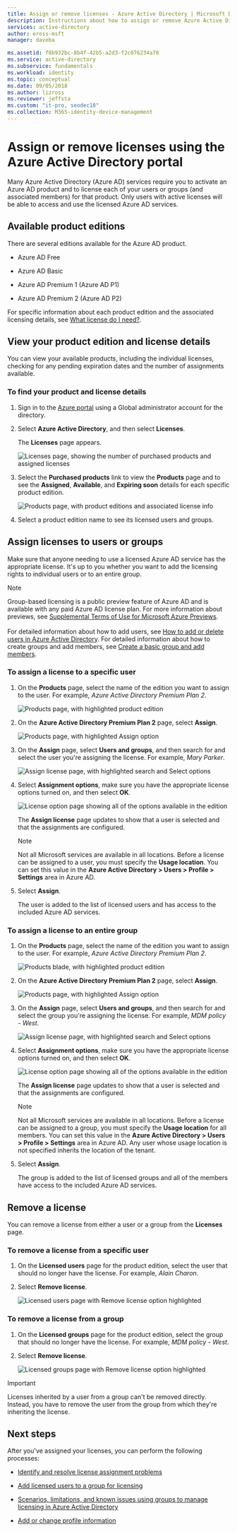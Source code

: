 ```yaml
---
title: Assign or remove licenses - Azure Active Directory | Microsoft Docs
description: Instructions about how to assign or remove Azure Active Directory licenses from your users or groups.
services: active-directory
author: eross-msft
manager: daveba

ms.assetid: f8b932bc-8b4f-42b5-a2d3-f2c076234a78
ms.service: active-directory
ms.subservice: fundamentals
ms.workload: identity
ms.topic: conceptual
ms.date: 09/05/2018
ms.author: lizross
ms.reviewer: jeffsta
ms.custom: "it-pro, seodec18"
ms.collection: M365-identity-device-management
---
```


# Assign or remove licenses using the Azure Active Directory portal
Many Azure Active Directory (Azure AD) services require you to activate an Azure AD product and to license each of your users or groups (and associated members) for that product. Only users with active licenses will be able to access and use the licensed Azure AD services.

## Available product editions
There are several editions available for the Azure AD product.

- Azure AD Free

- Azure AD Basic

- Azure AD Premium 1 (Azure AD P1)

- Azure AD Premium 2 (Azure AD P2)

For specific information about each product edition and the associated licensing details, see [What license do I need?](../authentication/concept-sspr-licensing.md).

## View your product edition and license details
You can view your available products, including the individual licenses, checking for any pending expiration dates and the number of assignments available.

### To find your product and license details
1. Sign in to the [Azure portal](https://portal.azure.com/) using a Global administrator account for the directory.

2. Select **Azure Active Directory**, and then select **Licenses**.

    The **Licenses** page appears.

    ![Licenses page, showing the number of purchased products and assigned licenses](media/license-users-groups/license-details-blade.png)
    
3. Select the **Purchased products** link to view the **Products** page and to see the **Assigned**, **Available**, and **Expiring soon** details for each specific product edition.

    ![Products page, with product editions and associated license info](media/license-users-groups/license-products-blade-with-products.png)

4. Select a product edition name to see its licensed users and groups.

## Assign licenses to users or groups
Make sure that anyone needing to use a licensed Azure AD service has the appropriate license. It's up to you whether you want to add the licensing rights to individual users or to an entire group.

>[!Note]
>Group-based licensing is a public preview feature of Azure AD and is available with any paid Azure AD license plan. For more information about previews, see [Supplemental Terms of Use for Microsoft Azure Previews](https://azure.microsoft.com/support/legal/preview-supplemental-terms/).<br><br>For detailed information about how to add users, see [How to add or delete users in Azure Active Directory](add-users-azure-active-directory.md). For detailed information about how to create groups and add members, see [Create a basic group and add members](active-directory-groups-create-azure-portal.md).

### To assign a license to a specific user
1. On the **Products** page, select the name of the edition you want to assign to the user. For example, _Azure Active Directory Premium Plan 2_.

    ![Products page, with highlighted product edition](media/license-users-groups/license-products-blade-with-product-highlight.png)

2. On the **Azure Active Directory Premium Plan 2** page, select **Assign**.

    ![Products page, with highlighted Assign option](media/license-users-groups/license-products-blade-with-assign-option-highlight.png)

3. On the **Assign** page, select **Users and groups**, and then search for and select the user you're assigning the license. For example, _Mary Parker_.

    ![Assign license page, with highlighted search and Select options](media/license-users-groups/assign-license-blade-with-highlight.png)

4. Select **Assignment options**, make sure you have the appropriate license options turned on, and then select **OK**.

    ![License option page showing all of the options available in the edition](media/license-users-groups/license-option-blade-assignments.png)

    The **Assign license** page updates to show that a user is selected and that the assignments are configured.

    >[!NOTE]
    >Not all Microsoft services are available in all locations. Before a license can be assigned to a user, you must specify the **Usage location**. You can set this value in the **Azure Active Directory &gt; Users &gt; Profile &gt; Settings** area in Azure AD.

5. Select **Assign**.

    The user is added to the list of licensed users and has access to the included Azure AD services.

### To assign a license to an entire group
1. On the **Products** page, select the name of the edition you want to assign to the user. For example, _Azure Active Directory Premium Plan 2_.

    ![Products blade, with highlighted product edition](media/license-users-groups/license-products-blade-with-product-highlight.png)

2. On the **Azure Active Directory Premium Plan 2** page, select **Assign**.

    ![Products page, with highlighted Assign option](media/license-users-groups/license-products-blade-with-assign-option-highlight.png)

3. On the **Assign** page, select **Users and groups**, and then search for and select the group you're assigning the license. For example, _MDM policy - West_.

    ![Assign license page, with highlighted search and Select options](media/license-users-groups/assign-group-license-blade-with-highlight.png)

4. Select **Assignment options**, make sure you have the appropriate license options turned on, and then select **OK**.

    ![License option page showing all of the options available in the edition](media/license-users-groups/license-option-blade-group-assignments.png)

    The **Assign license** page updates to show that a user is selected and that the assignments are configured.

    >[!NOTE]
    >Not all Microsoft services are available in all locations. Before a license can be assigned to a group, you must specify the **Usage location** for all members. You can set this value in the **Azure Active Directory &gt; Users &gt; Profile &gt; Settings** area in Azure AD. Any user whose usage location is not specified inherits the location of the tenant.

5. Select **Assign**.

    The group is added to the list of licensed groups and all of the members have access to the included Azure AD services.


## Remove a license
You can remove a license from either a user or a group from the **Licenses** page.

### To remove a license from a specific user
1. On the **Licensed users** page for the product edition, select the user that should no longer have the license. For example, _Alain Charon_.

2. Select **Remove license**.

    ![Licensed users page with Remove license option highlighted](media/license-users-groups/license-products-user-blade-with-remove-option-highlight.png)

### To remove a license from a group
1. On the **Licensed groups** page for the product edition, select the group that should no longer have the license. For example, _MDM policy - West_.

2. Select **Remove license**.

    ![Licensed groups page with Remove license option highlighted](media/license-users-groups/license-products-group-blade-with-remove-option-highlight.png)

>[!Important]
>Licenses inherited by a user from a group can't be removed directly. Instead, you have to remove the user from the group from which they're inheriting the license.

## Next steps
After you've assigned your licenses, you can perform the following processes:

- [Identify and resolve license assignment problems](../users-groups-roles/licensing-groups-resolve-problems.md)

- [Add licensed users to a group for licensing](../users-groups-roles/licensing-groups-migrate-users.md)

- [Scenarios, limitations, and known issues using groups to manage licensing in Azure Active Directory](../users-groups-roles/licensing-group-advanced.md)

- [Add or change profile information](active-directory-users-profile-azure-portal.md)
